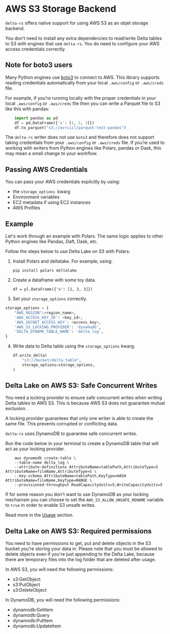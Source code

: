 # AWS S3 Storage Backend

`delta-rs` offers native support for using AWS S3 as an objet storage backend.

You don’t need to install any extra dependencies to read/write Delta tables to S3 with engines that use `delta-rs`. You do need to configure your AWS access credentials correctly.

## Note for boto3 users

Many Python engines use [boto3](https://boto3.amazonaws.com/v1/documentation/api/latest/index.html) to connect to AWS. This library supports reading credentials automatically from your local `.aws/config` or `.aws/creds` file.

For example, if you’re running locally with the proper credentials in your local `.aws/config` or `.aws/creds` file then you can write a Parquet file to S3 like this with pandas:

```python
    import pandas as pd
    df = pd.DataFrame({'x': [1, 2, 3]})
    df.to_parquet("s3://avriiil/parquet-test-pandas")
```

The `delta-rs` writer does not use `boto3` and therefore does not support taking credentials from your `.aws/config` or `.aws/creds` file. If you’re used to working with writers from Python engines like Polars, pandas or Dask, this may mean a small change to your workflow.

## Passing AWS Credentials

You can pass your AWS credentials explicitly by using:

- the `storage_options `kwarg
- Environment variables
- EC2 metadata if using EC2 instances
- AWS Profiles

## Example

Let's work through an example with Polars. The same logic applies to other Python engines like Pandas, Daft, Dask, etc.

Follow the steps below to use Delta Lake on S3 with Polars:

1. Install Polars and deltalake. For example, using:

   `pip install polars deltalake`

2. Create a dataframe with some toy data.

   `df = pl.DataFrame({'x': [1, 2, 3]})`

3. Set your `storage_options` correctly.

```python
storage_options = {
    "AWS_REGION":<region_name>,
    'AWS_ACCESS_KEY_ID': <key_id>,
    'AWS_SECRET_ACCESS_KEY': <access_key>,
    'AWS_S3_LOCKING_PROVIDER': 'dynamodb',
    'DELTA_DYNAMO_TABLE_NAME': 'delta_log',
}
```

4. Write data to Delta table using the `storage_options` kwarg.

   ```python
   df.write_delta(
       "s3://bucket/delta_table",
       storage_options=storage_options,
   )
   ```

## Delta Lake on AWS S3: Safe Concurrent Writes

You need a locking provider to ensure safe concurrent writes when writing Delta tables to AWS S3. This is because AWS S3 does not guarantee mutual exclusion.

A locking provider guarantees that only one writer is able to create the same file. This prevents corrupted or conflicting data.

`delta-rs` uses DynamoDB to guarantee safe concurrent writes.

Run the code below in your terminal to create a DynamoDB table that will act as your locking provider.

```
    aws dynamodb create-table \
    --table-name delta_log \
    --attribute-definitions AttributeName=tablePath,AttributeType=S AttributeName=fileName,AttributeType=S \
    --key-schema AttributeName=tablePath,KeyType=HASH AttributeName=fileName,KeyType=RANGE \
    --provisioned-throughput ReadCapacityUnits=5,WriteCapacityUnits=5
```

If for some reason you don't want to use DynamoDB as your locking mechanism you can choose to set the `AWS_S3_ALLOW_UNSAFE_RENAME` variable to `true` in order to enable S3 unsafe writes.

Read more in the [Usage](../../usage/writing/writing-to-s3-with-locking-provider.md) section.

## Delta Lake on AWS S3: Required permissions

You need to have permissions to get, put and delete objects in the S3 bucket you're storing your data in. Please note that you must be allowed to delete objects even if you're just appending to the Delta Lake, because there are temporary files into the log folder that are deleted after usage.

In AWS S3, you will need the following permissions:

- s3:GetObject
- s3:PutObject
- s3:DeleteObject

In DynamoDB, you will need the following permissions:

- dynamodb:GetItem
- dynamodb:Query
- dynamodb:PutItem
- dynamodb:UpdateItem
